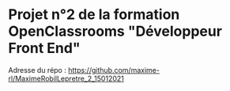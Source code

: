 # Projet n°2 de la formation OpenClassrooms "Développeur Front End"
Adresse du répo : https://github.com/maxime-rl/MaximeRobilLepretre_2_15012021
